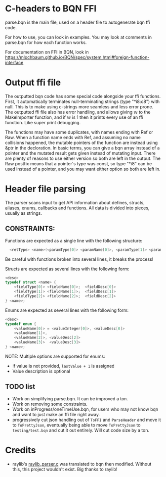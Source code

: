 # C-headers to BQN FFI
parse.bqn is the main file, used on a header file to autogenerate bqn ffi code.

For how to use, you can look in examples. You may look at comments in parse.bqn for how each function works.

For documentation on FFI in BQN, look in https://mlochbaum.github.io/BQN/spec/system.html#foreign-function-interface

# Output ffi file
The outputted bqn code has some special code alongside your ffi functions.
First, it automatically terminates null-terminating strings (type "*i8:c8") with null. This is to make using c-strings more seamless and less error prone. The outputted ffi file also has error handling, and allows giving 𝕨 to the MakeImporter function, and if 𝕨 is 1 then it prints every use of an ffi function. Like super print debugging.

The functions may have some duplicates, with names ending with Ref or Raw. When a function name ends with Ref, and assuming no name collisions happened, the mutable pointers of the function are instead using &ptr in the decloration. In basic terms, you can give a bqn array instead of a pointer and the mutated result gets given instead of mutating input. There are plenty of reasons to use either version so both are left in the output. The Raw postfix means that a pointer's type was const, so type "*i8" can be used instead of a pointer, and you may want either option so both are left in.

# Header file parsing
The parser scans input to get API information about defines, structs, aliases, enums, callbacks and functions.
All data is divided into pieces, usually as strings.

## CONSTRAINTS:
Functions are expected as a single line with the following structure:
```c
  <retType> <name>(<paramType[0]> <paramName[0]>, <paramType[1]> <paramName[1]>);  <desc>
```

Be careful with functions broken into several lines, it breaks the process!

Structs are expected as several lines with the following form:
```c
<desc>
typedef struct <name> {
    <fieldType[0]> <fieldName[0]>;  <fieldDesc[0]>
    <fieldType[1]> <fieldName[1]>;  <fieldDesc[1]>
    <fieldType[2]> <fieldName[2]>;  <fieldDesc[2]>
} <name>;
```
Enums are expected as several lines with the following form:
```c
<desc>
typedef enum {
    <valueName[0]> = <valueInteger[0]>, <valueDesc[0]>
    <valueName[1]>,
    <valueName[2]>, <valueDesc[2]>
    <valueName[3]>  <valueDesc[3]>
} <name>;
```
NOTE: 
Multiple options are supported for enums:
- If value is not provided, `lastValue + 1` is assigned
- Value description is optional

## TODO list
- Work on simplifying parse.bqn. It can be improved a ton.
- Work on removing some constraints.
- Work on inProgress/oneTimeUse.bqn, for users who may not know bqn and want to just make an ffi file right away.
- progressively cut json handling out of `ToFFI` and `ParseHeader` and move it to `ToPrettyJson`, eventually being able to move `ToPrettyJson` to `testing/test.bqn` and cut it out entirely. Will cut code size by a ton.

# Credits
- raylib's [raylib_parser.c](https://github.com/raysan5/raylib/blob/710e811b2768e573b3c1a9eb4883f7a552d3d101/parser/raylib_parser.c) was translated to bqn then modified. Without this, this project wouldn't exist. Big thanks to raylib!